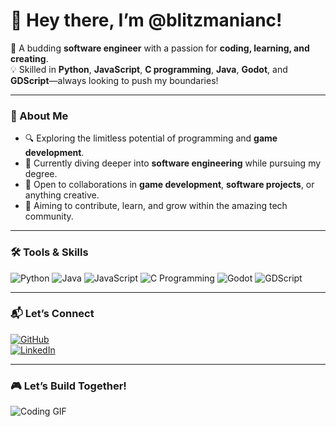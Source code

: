 # 👋 Hey there, I’m @blitzmanianc!  

🚀 A budding **software engineer** with a passion for **coding, learning, and creating**.  
💡 Skilled in **Python**, **JavaScript**, **C programming**, **Java**, **Godot**, and **GDScript**—always looking to push my boundaries!  

---

### 🌟 About Me  
- 🔍 Exploring the limitless potential of programming and **game development**.  
- 🌱 Currently diving deeper into **software engineering** while pursuing my degree.  
- 🤝 Open to collaborations in **game development**, **software projects**, or anything creative.  
- 💞 Aiming to contribute, learn, and grow within the amazing tech community.  

---

### 🛠️ Tools & Skills  
![Python](https://img.shields.io/badge/Python-3776AB?style=flat&logo=python&logoColor=white)  ![Java](https://img.shields.io/badge/Java-007396?style=flat&logo=java&logoColor=white)  ![JavaScript](https://img.shields.io/badge/JavaScript-F7DF1E?style=flat&logo=javascript&logoColor=black)  ![C Programming](https://img.shields.io/badge/C-00599C?style=flat&logo=c&logoColor=white)  ![Godot](https://img.shields.io/badge/Godot-478CBF?style=flat&logo=godot-engine&logoColor=white)  ![GDScript](https://img.shields.io/badge/GDScript-478CBF?style=flat&logo=godot-engine&logoColor=white)  

---

### 📬 Let’s Connect  
[![GitHub](https://img.shields.io/badge/GitHub-181717?style=flat&logo=github&logoColor=white)](https://github.com/blitzmanianc)  
[![LinkedIn](https://img.shields.io/badge/LinkedIn-0077B5?style=flat&logo=linkedin&logoColor=white)]([https://linkedin.com/in/your-profile](https://www.linkedin.com/in/edwin-eldho-955369296/))   

---

### 🎮 Let’s Build Together!  
![Coding GIF](https://media.giphy.com/media/L1R1tvI9svkIWwpVYr/giphy.gif)  


<!---
blitzmanianc/blitzmanianc is a ✨ special ✨ repository because its `README.md` (this file) appears on your GitHub profile.
You can click the Preview link to take a look at your changes.
--->
